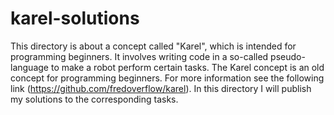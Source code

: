 # karel-solutions
This directory is about a concept called "Karel", which is intended for programming beginners. It involves writing code in a so-called pseudo-language to make a robot perform certain tasks. The Karel concept is an old concept for programming beginners. For more information see the following link (https://github.com/fredoverflow/karel). In this directory I will publish my solutions to the corresponding tasks.
